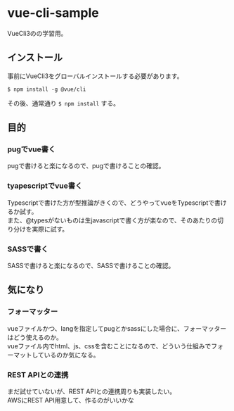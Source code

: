 # vue-cli-sample

VueCli3のの学習用。  

## インストール

事前にVueCli3をグローバルインストールする必要があります。  

`$ npm install -g @vue/cli`

その後、通常通り `$ npm install` する。

## 目的

### pugでvue書く

pugで書けると楽になるので、pugで書けることの確認。

### tyapescriptでvue書く

Typescriptで書けた方が型推論がきくので、どうやってvueをTypescriptで書けるか試す。  
また、@typesがないものは生javascriptで書く方が楽なので、そのあたりの切り分けを実際に試す。

### SASSで書く

SASSで書けると楽になるので、SASSで書けることの確認。

## 気になり

### フォーマッター

vueファイルかつ、langを指定してpugとかsassにした場合に、フォーマッターはどう使えるのか。  
vueファイル内でhtml、js、cssを含むことになるので、どういう仕組みでフォーマットしているのか気になる。  

### REST APIとの連携

まだ試せていないが、REST APIとの連携周りも実装したい。  
AWSにREST API用意して、作るのがいいかな

